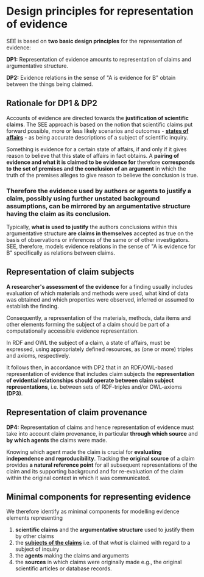 # Design principles for representation of evidence #

SEE is based on **two basic design principles** for the representation of evidence:

**DP1:** Representation of evidence amounts to representation of claims and argumentative structure.

**DP2:** Evidence relations in the sense of "A is evidence for B" obtain between the things being claimed.

## Rationale for DP1 & DP2 ##
Accounts of evidence are directed towards the **justification of scientific claims**. The SEE approach is based on the notion that scientific claims put forward possible, more or less likely scenarios and outcomes - **[states of affairs](http://plato.stanford.edu/archives/sum2012/entries/states-of-affairs/)** - as being accurate descriptions of a subject of scientific inquiry.

Something is evidence for a certain state of affairs, if and only if it gives reason to believe that this state of affairs in fact obtains. A **pairing of evidence and what it is claimed to be evidence for** therefore **corresponds to the set of premises and the conclusion of an argument** in which the truth of the premises alleges to give reason to believe the conclusion is true.

### Therefore the evidence used by authors or agents to justify a claim, possibly using further unstated background assumptions, can be mirrored by an argumentative structure having the claim as its conclusion. ###

Typically, **what is used to justify** the authors conclusions within this argumentative structure **are claims in themselves** accepted as true on the basis of observations or inferences of the same or of other investigators. SEE, therefore, models evidence relations in the sense of "A is evidence for B" specifically as relations between claims.

## Representation of claim subjects ##

**A researcher's assessment of the evidence** for a finding usually includes evaluation of which materials and methods were used, what kind of data was obtained and which properties were observed, inferred or assumed to establish the finding.

Consequently, a representation of the materials, methods, data items and other elements forming the subject of a claim should be part of a computationally accessible evidence representation.

In RDF and OWL the subject of a claim, a state of affairs, must be expressed, using appropriately defined resources, as (one or more) triples and axioms, respectively.

It follows then, in accordance with DP2 that in an RDF/OWL-based representation of evidence that includes claim subjects the **representation of evidential relationships should operate between claim subject representations**, i.e. between sets of RDF-triples and/or OWL-axioms **(DP3)**.

## Representation of claim provenance ##

**DP4:** Representation of claims and hence representation of evidence must take into account claim provenance, in particular **through which source** and **by which agents** the claims were made.

Knowing which agent made the claim is crucial for **evaluating independence and reproducibility**. Tracking the **original source** of a claim provides **a natural reference point** for all subsequent representations of the claim and its supporting background and for re-evaluation of the claim within the original context in which it was communicated.

## Minimal components for representing evidence ##

We therefore identify as minimal components for modelling evidence elements representing
  1. **scientific claims** and the **argumentative structure** used to justify them by other claims
  1. the **[subjects of the claims](Representation_of_Assertion_Subjects.md)** i.e. of that _what_ is claimed with regard to a subject of inquiry
  1. the **agents** making the claims and arguments
  1. the **sources** in which claims were originally made e.g., the original scientific articles or database records.